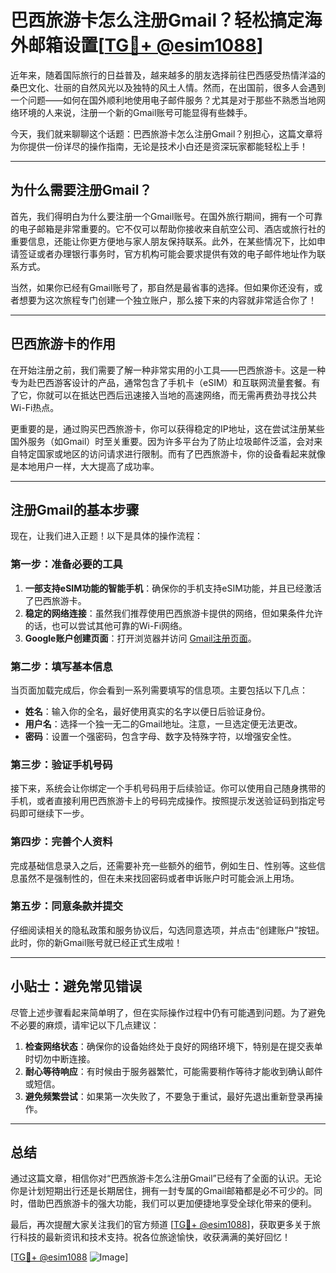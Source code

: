 # 巴西旅游卡怎么注册Gmail？轻松搞定海外邮箱设置[[TG💪+ @esim1088](https://t.me/s/esim1088)]

近年来，随着国际旅行的日益普及，越来越多的朋友选择前往巴西感受热情洋溢的桑巴文化、壮丽的自然风光以及独特的风土人情。然而，在出国前，很多人会遇到一个问题——如何在国外顺利地使用电子邮件服务？尤其是对于那些不熟悉当地网络环境的人来说，注册一个新的Gmail账号可能显得有些棘手。

今天，我们就来聊聊这个话题：巴西旅游卡怎么注册Gmail？别担心，这篇文章将为你提供一份详尽的操作指南，无论是技术小白还是资深玩家都能轻松上手！

---

## 为什么需要注册Gmail？

首先，我们得明白为什么要注册一个Gmail账号。在国外旅行期间，拥有一个可靠的电子邮箱是非常重要的。它不仅可以帮助你接收来自航空公司、酒店或旅行社的重要信息，还能让你更方便地与家人朋友保持联系。此外，在某些情况下，比如申请签证或者办理银行事务时，官方机构可能会要求提供有效的电子邮件地址作为联系方式。

当然，如果你已经有Gmail账号了，那自然是最省事的选择。但如果你还没有，或者想要为这次旅程专门创建一个独立账户，那么接下来的内容就非常适合你了！

---

## 巴西旅游卡的作用

在开始注册之前，我们需要了解一种非常实用的小工具——巴西旅游卡。这是一种专为赴巴西游客设计的产品，通常包含了手机卡（eSIM）和互联网流量套餐。有了它，你就可以在抵达巴西后迅速接入当地的高速网络，而无需再费劲寻找公共Wi-Fi热点。

更重要的是，通过购买巴西旅游卡，你可以获得稳定的IP地址，这在尝试注册某些国外服务（如Gmail）时至关重要。因为许多平台为了防止垃圾邮件泛滥，会对来自特定国家或地区的访问请求进行限制。而有了巴西旅游卡，你的设备看起来就像是本地用户一样，大大提高了成功率。

---

## 注册Gmail的基本步骤

现在，让我们进入正题！以下是具体的操作流程：

### 第一步：准备必要的工具
1. **一部支持eSIM功能的智能手机**：确保你的手机支持eSIM功能，并且已经激活了巴西旅游卡。
2. **稳定的网络连接**：虽然我们推荐使用巴西旅游卡提供的网络，但如果条件允许的话，也可以尝试其他可靠的Wi-Fi网络。
3. **Google账户创建页面**：打开浏览器并访问 [Gmail注册页面](https://accounts.google.com/signup)。

### 第二步：填写基本信息
当页面加载完成后，你会看到一系列需要填写的信息项。主要包括以下几点：
- **姓名**：输入你的全名，最好使用真实的名字以便日后验证身份。
- **用户名**：选择一个独一无二的Gmail地址。注意，一旦选定便无法更改。
- **密码**：设置一个强密码，包含字母、数字及特殊字符，以增强安全性。

### 第三步：验证手机号码
接下来，系统会让你绑定一个手机号码用于后续验证。你可以使用自己随身携带的手机，或者直接利用巴西旅游卡上的号码完成操作。按照提示发送验证码到指定号码即可继续下一步。

### 第四步：完善个人资料
完成基础信息录入之后，还需要补充一些额外的细节，例如生日、性别等。这些信息虽然不是强制性的，但在未来找回密码或者申诉账户时可能会派上用场。

### 第五步：同意条款并提交
仔细阅读相关的隐私政策和服务协议后，勾选同意选项，并点击“创建账户”按钮。此时，你的新Gmail账号就已经正式生成啦！

---

## 小贴士：避免常见错误

尽管上述步骤看起来简单明了，但在实际操作过程中仍有可能遇到问题。为了避免不必要的麻烦，请牢记以下几点建议：

1. **检查网络状态**：确保你的设备始终处于良好的网络环境下，特别是在提交表单时切勿中断连接。
2. **耐心等待响应**：有时候由于服务器繁忙，可能需要稍作等待才能收到确认邮件或短信。
3. **避免频繁尝试**：如果第一次失败了，不要急于重试，最好先退出重新登录再操作。

---

## 总结

通过这篇文章，相信你对“巴西旅游卡怎么注册Gmail”已经有了全面的认识。无论你是计划短期出行还是长期居住，拥有一封专属的Gmail邮箱都是必不可少的。同时，借助巴西旅游卡的强大功能，我们可以更加便捷地享受全球化带来的便利。

最后，再次提醒大家关注我们的官方频道 [[TG💪+ @esim1088](https://t.me/s/esim1088)]，获取更多关于旅行科技的最新资讯和技术支持。祝各位旅途愉快，收获满满的美好回忆！

[[TG💪+ @esim1088](https://t.me/s/esim1088) ![Image](https://i.postimg.cc/4NQfJmqS/Snipaste-2025-05-13-00-14-12.png)]